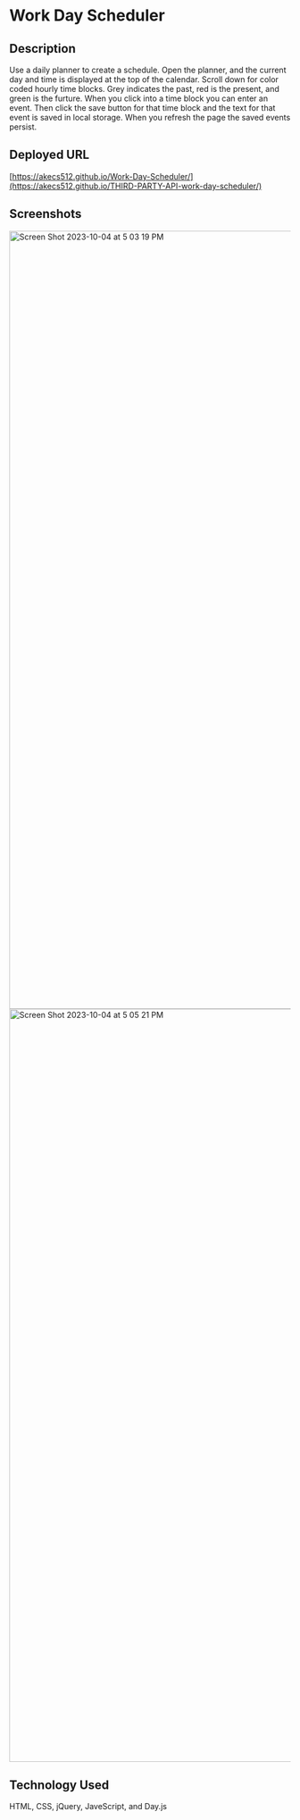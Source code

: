 
# Work Day Scheduler 

## Description

Use a daily planner to create a schedule. Open the planner, and the current day and time is displayed at the top of the calendar.
Scroll down for color coded hourly time blocks. Grey indicates the past, red is the present, and green is the furture. When you click into a time block you can enter an event. Then click the save button for that time block and the text for that event is saved in local storage. When you refresh the page the saved events persist.

## Deployed URL

[https://akecs512.github.io/Work-Day-Scheduler/](https://akecs512.github.io/THIRD-PARTY-API-work-day-scheduler/)

## Screenshots

<img width="1394" alt="Screen Shot 2023-10-04 at 5 03 19 PM" src="https://github.com/akecs512/THIRD-PARTY-API-work-day-scheduler/assets/79340489/3592a212-dc1b-44d0-8cc7-6cb5e4fbb1fc">
<img width="1349" alt="Screen Shot 2023-10-04 at 5 05 21 PM" src="https://github.com/akecs512/THIRD-PARTY-API-work-day-scheduler/assets/79340489/bd9dd449-2bc0-4c16-bbba-64cc0af400ce">

## Technology Used
HTML, CSS, jQuery, JaveScript, and Day.js
